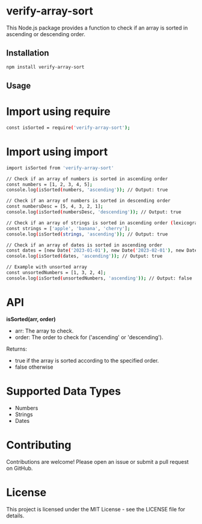 # verify-array-sort

This Node.js package provides a function to check if an array is sorted in ascending or descending order.

## Installation

```bash
npm install verify-array-sort
```
## Usage

# Import using require

```bash
const isSorted = require('verify-array-sort');
```

# Import using import
```bash
import isSorted from 'verify-array-sort'
```

```bash
// Check if an array of numbers is sorted in ascending order
const numbers = [1, 2, 3, 4, 5];
console.log(isSorted(numbers, 'ascending')); // Output: true

// Check if an array of numbers is sorted in descending order
const numbersDesc = [5, 4, 3, 2, 1];
console.log(isSorted(numbersDesc, 'descending')); // Output: true

// Check if an array of strings is sorted in ascending order (lexicographically)
const strings = ['apple', 'banana', 'cherry'];
console.log(isSorted(strings, 'ascending')); // Output: true

// Check if an array of dates is sorted in ascending order
const dates = [new Date('2023-01-01'), new Date('2023-02-01'), new Date('2023-03-01')];
console.log(isSorted(dates, 'ascending')); // Output: true

// Example with unsorted array
const unsortedNumbers = [1, 3, 2, 4];
console.log(isSorted(unsortedNumbers, 'ascending')); // Output: false 
```

# API

**isSorted(arr, order)**

- arr: The array to check.
- order: The order to check for ('ascending' or 'descending').

Returns:

- true if the array is sorted according to the specified order.
- false otherwise

# Supported Data Types

- Numbers
- Strings
- Dates

# Contributing

Contributions are welcome! Please open an issue or submit a pull request on GitHub.

# License

This project is licensed under the MIT License - see the LICENSE file for details.